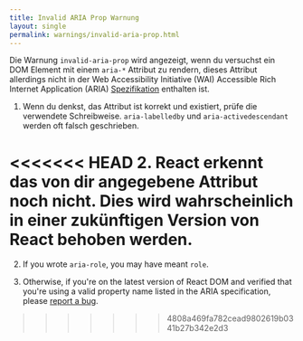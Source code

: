 ```yaml
---
title: Invalid ARIA Prop Warnung
layout: single
permalink: warnings/invalid-aria-prop.html
---
```


Die Warnung `invalid-aria-prop` wird angezeigt, wenn du versuchst ein DOM Element mit einem `aria-*` Attribut zu rendern, dieses Attribut allerdings nicht in der Web Accessibility Initiative (WAI) Accessible Rich Internet Application (ARIA) [Spezifikation](https://www.w3.org/TR/wai-aria-1.1/#states_and_properties) enthalten ist.

1. Wenn du denkst, das Attribut ist korrekt und existiert, prüfe die verwendete Schreibweise. `aria-labelledby` und `aria-activedescendant` werden oft falsch geschrieben.

<<<<<<< HEAD
2. React erkennt das von dir angegebene Attribut noch nicht. Dies wird wahrscheinlich in einer zukünftigen Version von React behoben werden.
=======
2. If you wrote `aria-role`, you may have meant `role`.

3. Otherwise, if you're on the latest version of React DOM and verified that you're using a valid property name listed in the ARIA specification, please [report a bug](https://github.com/facebook/react/issues/new/choose).
>>>>>>> 4808a469fa782cead9802619b0341b27b342e2d3
